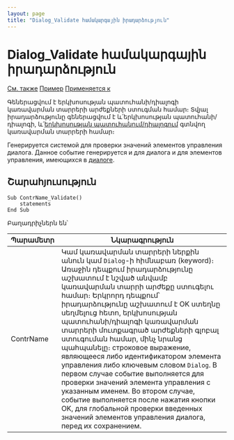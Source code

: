 ```yaml
---
layout: page
title: "Dialog_Validate համակարգային իրադարձություն"
---
```


# Dialog_Validate համակարգային իրադարձություն

[См. также](../scriptstproced.html) [Пример](../Examples/E_Dialog_Validate.html) [Применяется к](../Defs/Dialog.html)

Գեներացվում է երկխոսության պատուհանի/դիալոգի կառավարման տարրերի արժեքների ստուգման համար։ Տվյալ իրադարձությունը գեներացվում է և՛երկխոսության պատուհանի/դիալոգի, և՛[երկխոսության պատուհանում/դիալոգում](../Defs/Dialog.html) գտնվող կառավարման տարրերի համար։ 

Генерируется cистемой для проверки значений элементов управления диалога. Данное событие генерируется и для диалога и для элементов управления, имеющихся в [диалоге](../Defs/Dialog.html).



## Շարահյուսություն

```as4x
Sub ContrName_Validate()
    statements
End Sub
```

Բաղադրիչներն են՝


| Պարամետր | Նկարագրություն |
|--|--|
| ContrName | Կամ կառավարման տարրերի ներքին անուն կամ `Dialog`-ի հիմնաբառ (keyword)։ Առաջին դեպքում իրադարձությունը աշխատում է նշված անվամբ կառավարման տարրի արժեքը ստուգելու համար։ Երկրորդ դեպքում՝ իրադարձությունը աշխատում է OK ստեղնը սեղմելուց հետո, երկխոսության պատուհանի/դիալոգի կառավարման տարրերի մուտքագրած արժեքների գլոբալ ստուգուման համար, մինչ նրանց պահպանելը։ строковое выражение, являющееся либо идентификатором элемента управления либо ключевым словом `Dialog`. В первом случае событие выполняется для проверки значений элемента управления с указанным именем. Во втором случае, событие выполняется после нажатия кнопки OK, для глобальной проверки введенных значений элементов управления диалога, перед их сохранением. |